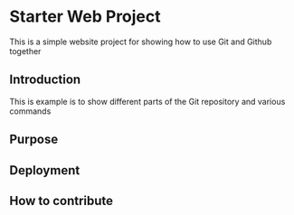 # Starter Web Project

This is a simple website project for 
showing how to use Git and Github together

## Introduction

This is example is to show different parts
of the Git repository and various commands

## Purpose

## Deployment

## How to contribute